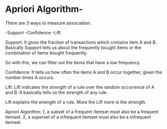 # Apriori Algorithm-

There are 3 ways to measure association:

-Support
-Confidence
-Lift

Support: It gives the fraction of transactions which contains item A and B. Basically Support tells us about the frequently bought items or the combination of items bought frequently.

So with this, we can filter out the items that have a low frequency.

Confidence: It tells us how often the items A and B occur together, given the number times A occurs.

Lift: Lift indicates the strength of a rule over the random occurrence of A and B. It basically tells us the strength of any rule.

Lift explains the strength of a rule. More the Lift more is the strength.


Apriori Algorithm:
1, a subset of a frequent itemset must also be a frequent itemset.
2, a superset of a infrequent itemset must also be a infrequent itemset. 
